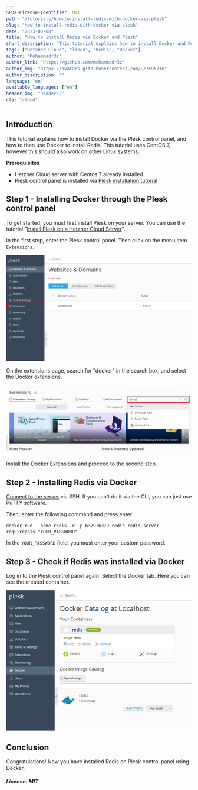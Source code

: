 ```yaml
---
SPDX-License-Identifier: MIT
path: "/tutorials/how-to-install-redis-with-docker-via-plesk"
slug: "how-to-install-redis-with-docker-via-plesk"
date: "2023-03-08"
title: "How to install Redis via Docker and Plesk"
short_description: "This tutorial explains how to install Docker and Redis via the Plesk control panel."
tags: ["Hetzner Cloud", "linux", "Redis", "Docker"]
author: "Mohammadr3z"
author_link: "https://github.com/mohammadr3z"
author_img: "https://avatars.githubusercontent.com/u/7595716"
author_description: ""
language: "en"
available_languages: ["en"]
header_img: "header-3"
cta: "cloud"
---
```


## Introduction

This tutorial explains how to install Docker via the Plesk control panel, and how to then use Docker to install Redis. This tutorial uses CentOS 7, however this should also work on other Linux systems.

**Prerequisites**

* Hetzner Cloud server with Centos 7 already installed
* Plesk control panel is installed via [Plesk installation tutorial](https://community.hetzner.com/tutorials/install-plesk-cloud-server)

## Step 1 - Installing Docker through the Plesk control panel

To get started, you must first install Plesk on your server. You can use the tutorial "[Install Plesk on a Hetzner Cloud Server](https://community.hetzner.com/tutorials/install-plesk-cloud-server)".

In the first step, enter the Plesk control panel. Then click on the menu item `Extensions`.

![alt text](./images/extesion-tab.png "Logo Title Text 1")

On the extensions page, search for "docker" in the search box, and select the Docker extensions.

![alt text](./images/docker-extensions.png "Logo Title Text 1")

Install the Docker Extensions and proceed to the second step.

## Step 2 - Installing Redis via Docker

[Connect to the server](https://docs.hetzner.com/cloud/servers/getting-started/connecting-to-the-server) via SSH. If you can't do it via the CLI, you can just use PuTTY software.

Then, enter the following command and press enter

```console
docker run --name redis -d -p 6379:6379 redis redis-server --requirepass "YOUR_PASSWORD"
```

In the `YOUR_PASSWORD` field, you must enter your custom password.

## Step 3 - Check if Redis was installed via Docker

Log in to the Plesk control panel again. Select the Docker tab. Here you can see the created container.

![alt text](./images/redis-docker.png "Logo Title Text 1")

## Conclusion

Congratulations! Now you have installed Redis on Plesk control panel using Docker.

##### License: MIT

<!--

Contributor's Certificate of Origin

By making a contribution to this project, I certify that:

(a) The contribution was created in whole or in part by me and I have
    the right to submit it under the license indicated in the file; or

(b) The contribution is based upon previous work that, to the best of my
    knowledge, is covered under an appropriate license and I have the
    right under that license to submit that work with modifications,
    whether created in whole or in part by me, under the same license
    (unless I am permitted to submit under a different license), as
    indicated in the file; or

(c) The contribution was provided directly to me by some other person
    who certified (a), (b) or (c) and I have not modified it.

(d) I understand and agree that this project and the contribution are
    public and that a record of the contribution (including all personal
    information I submit with it, including my sign-off) is maintained
    indefinitely and may be redistributed consistent with this project
    or the license(s) involved.

Signed-off-by: Mohammadreza ahm <mohammadr3z@icloud.com>

-->


